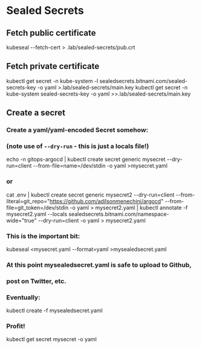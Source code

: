 # Sealed Secrets

## Fetch public certificate

kubeseal --fetch-cert > .lab/sealed-secrets/pub.crt

## Fetch private certificate

kubectl get secret -n kube-system -l sealedsecrets.bitnami.com/sealed-secrets-key -o yaml >.lab/sealed-secrets/main.key kubectl get secret -n kube-system sealed-secrets-key -o yaml >>.lab/sealed-secrets/main.key

## Create a secret

### Create a yaml/yaml-encoded Secret somehow:
### (note use of `--dry-run` - this is just a locals file!)
echo -n gitops-argocd | kubectl create secret generic mysecret --dry-run=client --from-file=name=/dev/stdin -o yaml >mysecret.yaml

### or
cat .env | kubectl create secret generic mysecret2 --dry-run=client --from-literal=git_repo="https://github.com/adilsonmenechini/argocd" --from-file=git_token=/dev/stdin -o yaml > mysecret2.yaml | kubectl annotate -f mysecret2.yaml --locals sealedsecrets.bitnami.com/namespace-wide="true" --dry-run=client -o yaml > mysecret2.yaml

### This is the important bit:
kubeseal <mysecret.yaml --format=yaml >mysealedsecret.yaml

### At this point mysealedsecret.yaml is safe to upload to Github,
### post on Twitter, etc.

### Eventually:
kubectl create -f mysealedsecret.yaml

### Profit!
kubectl get secret mysecret -o yaml
